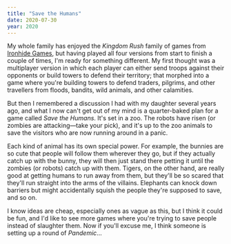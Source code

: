 ```yaml
---
title: "Save the Humans"
date: 2020-07-30
year: 2020
---
```


My whole family has enjoyed the *Kingdom Rush* family of games from [Ironhide Games](https://www.ironhidegames.com/),
but having played all four versions from start to finish a couple of times,
I'm ready for something different.
My first thought was a multiplayer version in which each player can either send troops against their opponents
or build towers to defend their territory;
that morphed into a game where you're building towers to defend traders, pilgrims, and other travellers
from floods, bandits, wild animals, and other calamities.

But then I remembered a discussion I had with my daughter several years ago,
and what I now can't get out of my mind is a quarter-baked plan for a game called *Save the Humans*.
It's set in a zoo.
The robots have risen (or zombies are attacking—take your pick),
and it's up to the zoo animals to save the visitors who are now running around in a panic.

Each kind of animal has its own special power.
For example,
the bunnies are so cute that people will follow them wherever they go,
but if they actually catch up with the bunny,
they will then just stand there petting it until the zombies (or robots) catch up with them.
Tigers, on the other hand,
are really good at getting humans to run away from them,
but they'll be so scared that they'll run straight into the arms of the villains.
Elephants can knock down barriers but might accidentally squish the people they're supposed to save,
and so on.

I know ideas are cheap,
especially ones as vague as this,
but I think it could be fun,
and I'd like to see more games where you're trying to save people instead of slaughter them.
Now if you'll excuse me,
I think someone is setting up a round of *Pandemic*...
